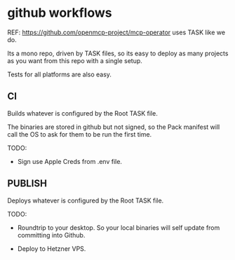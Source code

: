 # github workflows

REF: https://github.com/openmcp-project/mcp-operator uses TASK like we do.

Its a mono repo, driven by TASK files, so its easy to deploy as many projects as you want from this repo with a single setup. 

Tests for all platforms are also easy.

## CI

Builds whatever is configured by the Root TASK file.

The binaries are stored in github but not signed, so the Pack manifest will call the OS to ask for them to be run the first time. 

TODO:

- Sign use Apple Creds from .env file.

## PUBLISH 

Deploys whatever is configured by the Root TASK file. 

TODO:

- Roundtrip to your desktop. So your local binaries will self update from committing into Github.

- Deploy to Hetzner VPS. 